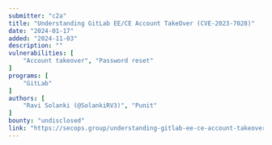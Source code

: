 ```yaml
---
submitter: "c2a"
title: "Understanding GitLab EE/CE Account TakeOver (CVE-2023-7028)"
date: "2024-01-17"
added: "2024-11-03"
description: ""
vulnerabilities: [
    "Account takeover", "Password reset"
]
programs: [
    "GitLab"
]
authors: [
    "Ravi Solanki (@SolankiRV3)", "Punit"
]
bounty: "undisclosed"
link: "https://secops.group/understanding-gitlab-ee-ce-account-takeover-cve-2023-7028/"
---
```




